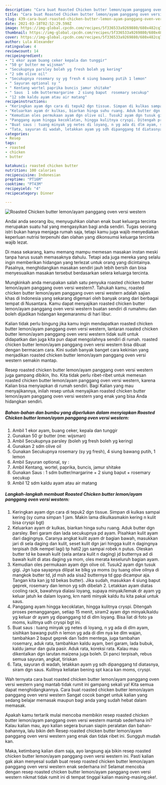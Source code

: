 ```yaml
---
description: "Cara buat Roasted Chicken butter lemon/ayam panggang oven versi western yang lezat Untuk Jualan"
title: "Cara buat Roasted Chicken butter lemon/ayam panggang oven versi western yang lezat Untuk Jualan"
slug: 439-cara-buat-roasted-chicken-butter-lemon-ayam-panggang-oven-versi-western-yang-lezat-untuk-jualan
date: 2021-03-18T02:52:29.598Z
image: https://img-global.cpcdn.com/recipes/5f336533a9269880/680x482cq70/roasted-chicken-butter-lemonayam-panggang-oven-versi-western-foto-resep-utama.jpg
thumbnail: https://img-global.cpcdn.com/recipes/5f336533a9269880/680x482cq70/roasted-chicken-butter-lemonayam-panggang-oven-versi-western-foto-resep-utama.jpg
cover: https://img-global.cpcdn.com/recipes/5f336533a9269880/680x482cq70/roasted-chicken-butter-lemonayam-panggang-oven-versi-western-foto-resep-utama.jpg
author: Lula Alexander
ratingvalue: 4
reviewcount: 14
recipeingredient:
- "1 ekor ayam buang ceker kepala dan tunggir"
- "50 gr butter me wijsman"
- "Secukupnya parsley boleh yg fresh boleh yg kering"
- "2 sdm olive oil"
- "Secukupnya rosemary sy yg fresh 4 siung bawang putih 1 lemon"
- " Sayuran optional sy "
- " Kentang wortel paprika buncis jamur shitake"
- " Saus  1 sdm buttermargarine  2 siung baput  rosemary secukup"
- "12 sdm kaldu ayam atau air matang"
recipeinstructions:
- "Keringkan ayam dgn cara di tepuk2 dgn tissue. Simpan di kulkas sampai kering (sy cuma simpan 1 jam. Makin lama dikulkasmakin kering n kulit bisa cryspi bgt)"
- "Keluarkan ayam dr kulkas, biarkan hinga suhu ruang. Aduk butter dgn parsley. Beri garam dan lada secukupnya pd ayam. Pisahkan kulit ayam dari dagingnya. Caranya angkat kulit ayam dr bagian bawah, masukkan jari di sela daging dan kulit, seset kulit dgn jari hingga kulit n dagingnya terpisah (tdk nempel lagi) tp hati2 jgn sampai robek n putus. Oleskan butter td ke bawah kulit (sela antara kulit n daging) jd butternya ad di bawah kulit di atas daging ya mom, oles merata keseluruh bagian ayam."
- "Kemudian oles permukaan ayam dgn olive oil. Tusuk2 ayam dgn tusuk gigi. Jgn lupa sayapnya dilipat ke blkg ya moms (sy tuang olive oilnya di mangkok butter td, jd msh ada sisa2 butternya td gpp dicampur aja. Tangan kita kan jg td bekas butter). Jika sudah, masukkan 4 siung baput geprek, rosemary dan lemon yg sdh dibelah 2. Letakkan ayam diatas cooling rack, bawahnya dialasi loyang, supaya minyak/lemak dr ayam yg keluar jatuh ke dalam loyang, krn nanti minyak kaldu itu kita pakai untuk saus."
- "Panggang ayam hingga kecoklatan, hingga kulitnya cryspi. Ditengah proses pemanggangan, setiap 15 menit, siram2 ayam dgn minyak/kaldu yg keluar dr ayam yg dipanggang td di dlm loyang. Bisa liat di foto ya moms, kulitnya udh cryspi bgt ini."
- "Buat saus : tuang minyak yg netes di loyang, n yg ada di dlm ayam, sisihkan bawang putih n lemon yg ada di dlm nya ke dlm wajan, tambahkan 2 baput geprek dan 1sdm mentega, juga tambahan rosemary, aduk rata, tambahkan kaldu ayam, beri garam, lada bubuk, kaldu jamur dan gula pasir. Aduk rata, koreksi rata. Kalau mau dikentalkan dgn larutan maizena juga boleh. Di panci terpisah, rebus semua sayuran, angkat, tiriskan"
- "Tata, sayuran di wadah, letakkan ayam yg sdh dipanggang td diatasnya, siram dgn saus. Kulitnya keliatan bening spt kaca kan moms, cryspi."
categories:
- Resep
tags:
- roasted
- chicken
- butter

katakunci: roasted chicken butter 
nutrition: 100 calories
recipecuisine: Indonesian
preptime: "PT16M"
cooktime: "PT43M"
recipeyield: "4"
recipecategory: Dinner

---
```



![Roasted Chicken butter lemon/ayam panggang oven versi western](https://img-global.cpcdn.com/recipes/5f336533a9269880/680x482cq70/roasted-chicken-butter-lemonayam-panggang-oven-versi-western-foto-resep-utama.jpg)

Andai anda seorang ibu, menyuguhkan olahan enak buat keluarga tercinta merupakan suatu hal yang mengasyikan bagi anda sendiri. Tugas seorang istri bukan hanya menjaga rumah saja, tetapi kamu juga wajib menyediakan keperluan nutrisi terpenuhi dan olahan yang dikonsumsi keluarga tercinta wajib lezat.

Di masa  sekarang, kamu memang mampu memesan masakan instan meski tanpa harus susah memasaknya dahulu. Tetapi ada juga mereka yang selalu ingin memberikan hidangan yang terlezat untuk orang yang dicintainya. Pasalnya, menghidangkan masakan sendiri jauh lebih bersih dan bisa menyesuaikan masakan tersebut berdasarkan selera keluarga tercinta. 



Mungkinkah anda merupakan salah satu penyuka roasted chicken butter lemon/ayam panggang oven versi western?. Tahukah kamu, roasted chicken butter lemon/ayam panggang oven versi western adalah sajian khas di Indonesia yang sekarang digemari oleh banyak orang dari berbagai tempat di Nusantara. Kamu dapat menyajikan roasted chicken butter lemon/ayam panggang oven versi western buatan sendiri di rumahmu dan boleh dijadikan hidangan kegemaranmu di hari libur.

Kalian tidak perlu bingung jika kamu ingin mendapatkan roasted chicken butter lemon/ayam panggang oven versi western, lantaran roasted chicken butter lemon/ayam panggang oven versi western tidak sulit untuk didapatkan dan juga kita pun dapat mengolahnya sendiri di rumah. roasted chicken butter lemon/ayam panggang oven versi western bisa dibuat dengan bermacam cara. Kini sudah banyak banget cara kekinian yang menjadikan roasted chicken butter lemon/ayam panggang oven versi western semakin mantap.

Resep roasted chicken butter lemon/ayam panggang oven versi western juga gampang dibikin, lho. Kita tidak perlu ribet-ribet untuk memesan roasted chicken butter lemon/ayam panggang oven versi western, karena Kalian bisa menyiapkan di rumah sendiri. Bagi Kalian yang mau menyajikannya, inilah resep untuk menyajikan roasted chicken butter lemon/ayam panggang oven versi western yang enak yang bisa Anda hidangkan sendiri.

<!--inarticleads1-->

##### Bahan-bahan dan bumbu yang diperlukan dalam menyiapkan Roasted Chicken butter lemon/ayam panggang oven versi western:

1. Ambil 1 ekor ayam, buang ceker, kepala dan tunggir
1. Gunakan 50 gr butter (me: wijsman)
1. Ambil Secukupnya parsley (boleh yg fresh boleh yg kering)
1. Gunakan 2 sdm olive oil
1. Gunakan Secukupnya rosemary (sy yg fresh), 4 siung bawang putih, 1 lemon
1. Ambil  Sayuran optional, sy :
1. Ambil  Kentang, wortel, paprika, buncis, jamur shitake
1. Gunakan  Saus : 1 sdm butter/margarine + 2 siung baput + rosemary secukup
1. Ambil 12 sdm kaldu ayam atau air matang




<!--inarticleads2-->

##### Langkah-langkah membuat Roasted Chicken butter lemon/ayam panggang oven versi western:

1. Keringkan ayam dgn cara di tepuk2 dgn tissue. Simpan di kulkas sampai kering (sy cuma simpan 1 jam. Makin lama dikulkasmakin kering n kulit bisa cryspi bgt)
1. Keluarkan ayam dr kulkas, biarkan hinga suhu ruang. Aduk butter dgn parsley. Beri garam dan lada secukupnya pd ayam. Pisahkan kulit ayam dari dagingnya. Caranya angkat kulit ayam dr bagian bawah, masukkan jari di sela daging dan kulit, seset kulit dgn jari hingga kulit n dagingnya terpisah (tdk nempel lagi) tp hati2 jgn sampai robek n putus. Oleskan butter td ke bawah kulit (sela antara kulit n daging) jd butternya ad di bawah kulit di atas daging ya mom, oles merata keseluruh bagian ayam.
1. Kemudian oles permukaan ayam dgn olive oil. Tusuk2 ayam dgn tusuk gigi. Jgn lupa sayapnya dilipat ke blkg ya moms (sy tuang olive oilnya di mangkok butter td, jd msh ada sisa2 butternya td gpp dicampur aja. Tangan kita kan jg td bekas butter). Jika sudah, masukkan 4 siung baput geprek, rosemary dan lemon yg sdh dibelah 2. Letakkan ayam diatas cooling rack, bawahnya dialasi loyang, supaya minyak/lemak dr ayam yg keluar jatuh ke dalam loyang, krn nanti minyak kaldu itu kita pakai untuk saus.
1. Panggang ayam hingga kecoklatan, hingga kulitnya cryspi. Ditengah proses pemanggangan, setiap 15 menit, siram2 ayam dgn minyak/kaldu yg keluar dr ayam yg dipanggang td di dlm loyang. Bisa liat di foto ya moms, kulitnya udh cryspi bgt ini.
1. Buat saus : tuang minyak yg netes di loyang, n yg ada di dlm ayam, sisihkan bawang putih n lemon yg ada di dlm nya ke dlm wajan, tambahkan 2 baput geprek dan 1sdm mentega, juga tambahan rosemary, aduk rata, tambahkan kaldu ayam, beri garam, lada bubuk, kaldu jamur dan gula pasir. Aduk rata, koreksi rata. Kalau mau dikentalkan dgn larutan maizena juga boleh. Di panci terpisah, rebus semua sayuran, angkat, tiriskan
1. Tata, sayuran di wadah, letakkan ayam yg sdh dipanggang td diatasnya, siram dgn saus. Kulitnya keliatan bening spt kaca kan moms, cryspi.




Wah ternyata cara buat roasted chicken butter lemon/ayam panggang oven versi western yang mantab tidak rumit ini gampang sekali ya! Kita semua dapat menghidangkannya. Cara buat roasted chicken butter lemon/ayam panggang oven versi western Sangat cocok banget untuk kalian yang sedang belajar memasak maupun bagi anda yang sudah hebat dalam memasak.

Apakah kamu tertarik mulai mencoba membikin resep roasted chicken butter lemon/ayam panggang oven versi western mantab sederhana ini? Kalau kalian mau, ayo kalian segera buruan siapin peralatan dan bahan-bahannya, lalu bikin deh Resep roasted chicken butter lemon/ayam panggang oven versi western yang enak dan tidak ribet ini. Sungguh mudah kan. 

Maka, ketimbang kalian diam saja, ayo langsung aja bikin resep roasted chicken butter lemon/ayam panggang oven versi western ini. Pasti kalian gak akan menyesal sudah buat resep roasted chicken butter lemon/ayam panggang oven versi western enak sederhana ini! Selamat mencoba dengan resep roasted chicken butter lemon/ayam panggang oven versi western nikmat tidak rumit ini di tempat tinggal kalian masing-masing,oke!.

